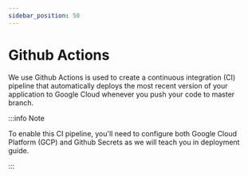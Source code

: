 ```yaml
---
sidebar_position: 50
---
```


# Github Actions

We use Github Actions is used to create a continuous integration (CI) pipeline that automatically deploys the most recent version of your application to Google Cloud whenever you push your code to master branch.

:::info Note

To enable this CI pipeline, you'll need to configure both Google Cloud Platform (GCP) and Github Secrets as we will teach you in deployment guide.

:::
